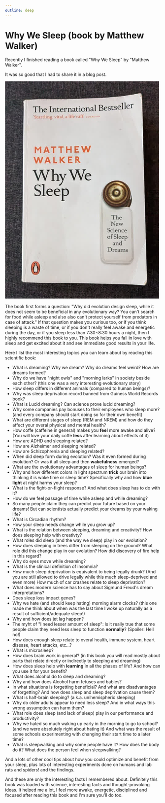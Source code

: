 ```yaml
---
outline: deep
---
```


# Why We Sleep (book by Matthew Walker)

Recently I finished reading a book called "Why We Sleep" by "Matthew Walker".

It was so good that  I had to share it in a blog post.

![Why We Sleep by Matthew Walker](./why-we-sleep-cover.jpg)

The book first forms a question: "Why did evolution design sleep, while it does not seem to be beneficial in any evolutionary way? You can't search for food while asleep and also also can't protect yourself from predators in case of attack." If that question makes you curious too, or if you think sleeping is a waste of time, or if you don't really feel awake and energetic during the day, or if you sleep less than 7:30~8:30 hours a night, then I highly recommend this book to you. This book helps you fall in love with sleep and get excited about it and see immediate good results in your life.

Here I list the most interesting topics you can learn about by reading this scientific book:

- What is dreaming? Why we dream? Why do dreams feel weird? How are dreams formed?
- Why do we have "night owls" and "morning larks" in society beside each other? (this one was a very interesting evolutionary story)
- How sleep differs in different animals (compared to human beings)?
- Why was sleep deprivation record banned from Guiness World Records book?
- What is Lucid dreaming? Can science prove lucid dreaming?
- Why some companies pay bonuses to their employees who sleep more? (and every company should start doing so for their own benefit)
- What are different stages of sleep (REM and NREM) and how do they affect your overal physical and mental health?
- How coffe (caffeine in general) makes you **feel** more awake and alive? (You will love your daily coffe **less** after learning about effects of it)
- How are ADHD and sleeping related?
- How are Alzheimer and sleeping related?
- How are Schizophrenia and sleeping related?
- When did sleep form during evolution? Was it even formed during evolution? Or was it all sleep and then **wakefulness** emerged?
- What are the evolutionary advantages of sleep for human beings?
- Why and how different colors in light spectrum **trick** our brain into thinking it is wake time or sleep time? Specifically why and how **blue light** at night harms your sleep?
- What is the fight-or-flight response? And what does sleep has to do with it?
- How do we feel passage of time while asleep and while dreaming?
- So many people claim they can predict your future based on your dreams! But can scientists actually predict your dreams by your waking life?
- What is Circadian rhythm?
- How your sleep needs change while you grow up?
- What is the relation between sleeping, dreaming and creativity? How does sleeping help with creativty?
- What roles did sleep (and the way we sleep) play in our evolution?
- How does sleeping in trees differ from sleeping on the ground? What role did this change play in our evolution? How did discovery of fire help in this regard?
- Why do eyes move while dreaming?
- What is the clinical definition of insomnia?
- How much sleep deprivation is equivalent to being legally drunk? (And you are still allowed to drive legally while this much sleep-deprived and even more) How much of car crashes relate to sleep deprivation?
- What does modern science has to say about Sigmund Freud's dream interpretations?
- Does sleep loss impact genes?
- Why we hate (and should keep hating) morning alarm clocks? (this one made me think about when was the last time I woke up naturally as a result of sufficient/adequate sleep!)
- Why and how does jet lag happen?
- The myht of "I need lesser amount of sleep": Is it really true that some people claim they need less sleep to function **normally**? (Spoiler: Hell no!)
- How does enough sleep relate to overal health, immune system, heart disease, heart attacks, etc...?
- What is microsleep?
- How does brain work in general? (in this book you will read mostly about parts that relate directly or indirectly to sleeping and dreaming)
- How does sleep help with **learning** in all the phases of life? And how can you use it for your benefit?
- What does alcohol do to sleep and dreaming?
- Why and how does Alcohol harm fetuses and babies?
- In what situations is forgetting beneficial? And what are disadvantages of forgetting? And how does sleep and sleep deprivation cause them?
- What is half-brain sleeping? (a.k.a. unihemispheric sleeping)
- Why do older adults appear to need less sleep? And in what ways this wrong assumption can harm them?
- What role does sleep (and lack of sleep) play in our performance and productivity?
- Why we hated so much waking up early in the morning to go to school? (and we were absolutely right about hating it) And what was the result of some schools experimenting with changing their start time to a later time?
- What is sleepwalking and why some people have it? How does the body do it? What does the person feel when sleepwalking?

And a lots of other cool tips about how you could optimize and benefit from your sleep, plus lots of interesting experiments done on humans and lab rats and spiders! and the findings.

And these are only the interesting facts I remembered about. Definitely this book was loaded with science, interesting facts and thought-provoking ideas. It helped me a lot, I feel more awake, energetic, disciplined and focused after reading this book and I'm sure you'll do too.
